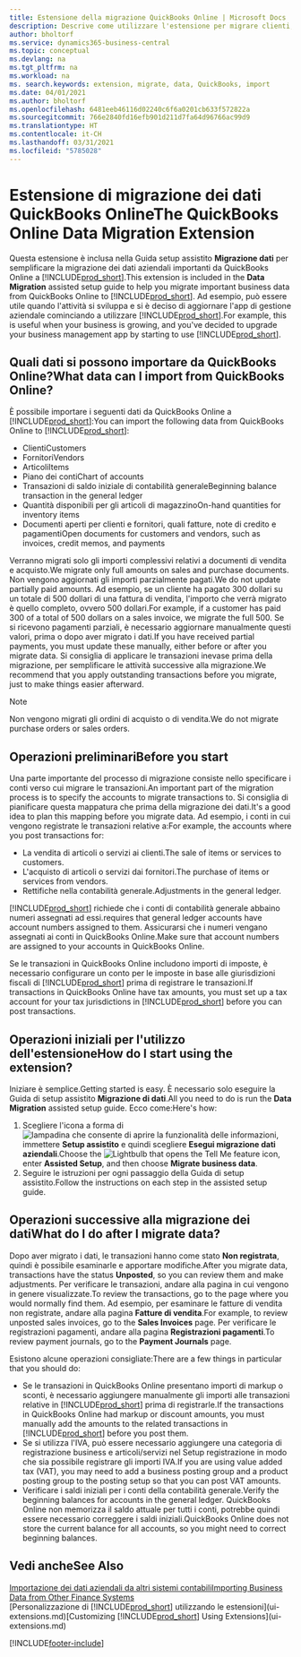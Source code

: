 ```yaml
---
title: Estensione della migrazione QuickBooks Online | Microsoft Docs
description: Descrive come utilizzare l'estensione per migrare clienti, fornitori, articoli e conti da QuickBooks Online a Business Central.
author: bholtorf
ms.service: dynamics365-business-central
ms.topic: conceptual
ms.devlang: na
ms.tgt_pltfrm: na
ms.workload: na
ms. search.keywords: extension, migrate, data, QuickBooks, import
ms.date: 04/01/2021
ms.author: bholtorf
ms.openlocfilehash: 6481eeb46116d02240c6f6a0201cb633f572822a
ms.sourcegitcommit: 766e2840fd16efb901d211d7fa64d96766ac99d9
ms.translationtype: HT
ms.contentlocale: it-CH
ms.lasthandoff: 03/31/2021
ms.locfileid: "5785028"
---
```

# <a name="the-quickbooks-online-data-migration-extension"></a><span data-ttu-id="06fc2-103">Estensione di migrazione dei dati QuickBooks Online</span><span class="sxs-lookup"><span data-stu-id="06fc2-103">The QuickBooks Online Data Migration Extension</span></span>

<span data-ttu-id="06fc2-104">Questa estensione è inclusa nella Guida setup assistito **Migrazione dati** per semplificare la migrazione dei dati aziendali importanti da QuickBooks Online a [!INCLUDE[prod_short](includes/prod_short.md)].</span><span class="sxs-lookup"><span data-stu-id="06fc2-104">This extension is included in the **Data Migration** assisted setup guide to help you migrate important business data from QuickBooks Online to [!INCLUDE[prod_short](includes/prod_short.md)].</span></span> <span data-ttu-id="06fc2-105">Ad esempio, può essere utile quando l'attività si sviluppa e si è deciso di aggiornare l'app di gestione aziendale cominciando a utilizzare [!INCLUDE[prod_short](includes/prod_short.md)].</span><span class="sxs-lookup"><span data-stu-id="06fc2-105">For example, this is useful when your business is growing, and you've decided to upgrade your business management app by starting to use [!INCLUDE[prod_short](includes/prod_short.md)].</span></span>

## <a name="what-data-can-i-import-from-quickbooks-online"></a><span data-ttu-id="06fc2-106">Quali dati si possono importare da QuickBooks Online?</span><span class="sxs-lookup"><span data-stu-id="06fc2-106">What data can I import from QuickBooks Online?</span></span>

<span data-ttu-id="06fc2-107">È possibile importare i seguenti dati da QuickBooks Online a [!INCLUDE[prod_short](includes/prod_short.md)]:</span><span class="sxs-lookup"><span data-stu-id="06fc2-107">You can import the following data from QuickBooks Online to [!INCLUDE[prod_short](includes/prod_short.md)]:</span></span>  

* <span data-ttu-id="06fc2-108">Clienti</span><span class="sxs-lookup"><span data-stu-id="06fc2-108">Customers</span></span>
* <span data-ttu-id="06fc2-109">Fornitori</span><span class="sxs-lookup"><span data-stu-id="06fc2-109">Vendors</span></span>
* <span data-ttu-id="06fc2-110">Articoli</span><span class="sxs-lookup"><span data-stu-id="06fc2-110">Items</span></span>
* <span data-ttu-id="06fc2-111">Piano dei conti</span><span class="sxs-lookup"><span data-stu-id="06fc2-111">Chart of accounts</span></span>
* <span data-ttu-id="06fc2-112">Transazioni di saldo iniziale di contabilità generale</span><span class="sxs-lookup"><span data-stu-id="06fc2-112">Beginning balance transaction in the general ledger</span></span>
* <span data-ttu-id="06fc2-113">Quantità disponibili per gli articoli di magazzino</span><span class="sxs-lookup"><span data-stu-id="06fc2-113">On-hand quantities for inventory items</span></span>
* <span data-ttu-id="06fc2-114">Documenti aperti per clienti e fornitori, quali fatture, note di credito e pagamenti</span><span class="sxs-lookup"><span data-stu-id="06fc2-114">Open documents for customers and vendors, such as invoices, credit memos, and payments</span></span>

<span data-ttu-id="06fc2-115">Verranno migrati solo gli importi complessivi relativi a documenti di vendita e acquisto.</span><span class="sxs-lookup"><span data-stu-id="06fc2-115">We migrate only full amounts on sales and purchase documents.</span></span> <span data-ttu-id="06fc2-116">Non vengono aggiornati gli importi parzialmente pagati.</span><span class="sxs-lookup"><span data-stu-id="06fc2-116">We do not update partially paid amounts.</span></span> <span data-ttu-id="06fc2-117">Ad esempio, se un cliente ha pagato 300 dollari su un totale di 500 dollari di una fattura di vendita, l'importo che verrà migrato è quello completo, ovvero 500 dollari.</span><span class="sxs-lookup"><span data-stu-id="06fc2-117">For example, if a customer has paid 300 of a total of 500 dollars on a sales invoice, we migrate the full 500.</span></span> <span data-ttu-id="06fc2-118">Se si ricevono pagamenti parziali, è necessario aggiornare manualmente questi valori, prima o dopo aver migrato i dati.</span><span class="sxs-lookup"><span data-stu-id="06fc2-118">If you have received partial payments, you must update these manually, either before or after you migrate data.</span></span> <span data-ttu-id="06fc2-119">Si consiglia di applicare le transazioni inevase prima della migrazione, per semplificare le attività successive alla migrazione.</span><span class="sxs-lookup"><span data-stu-id="06fc2-119">We recommend that you apply outstanding transactions before you migrate, just to make things easier afterward.</span></span>

> [!NOTE]  
> <span data-ttu-id="06fc2-120">Non vengono migrati gli ordini di acquisto o di vendita.</span><span class="sxs-lookup"><span data-stu-id="06fc2-120">We do not migrate purchase orders or sales orders.</span></span>

## <a name="before-you-start"></a><span data-ttu-id="06fc2-121">Operazioni preliminari</span><span class="sxs-lookup"><span data-stu-id="06fc2-121">Before you start</span></span>

<span data-ttu-id="06fc2-122">Una parte importante del processo di migrazione consiste nello specificare i conti verso cui migrare le transazioni.</span><span class="sxs-lookup"><span data-stu-id="06fc2-122">An important part of the migration process is to specify the accounts to migrate transactions to.</span></span> <span data-ttu-id="06fc2-123">Si consiglia di pianificare questa mappatura che prima della migrazione dei dati.</span><span class="sxs-lookup"><span data-stu-id="06fc2-123">It's a good idea to plan this mapping before you migrate data.</span></span> <span data-ttu-id="06fc2-124">Ad esempio, i conti in cui vengono registrate le transazioni relative a:</span><span class="sxs-lookup"><span data-stu-id="06fc2-124">For example, the accounts where you post transactions for:</span></span>  

* <span data-ttu-id="06fc2-125">La vendita di articoli o servizi ai clienti.</span><span class="sxs-lookup"><span data-stu-id="06fc2-125">The sale of items or services to customers.</span></span>
* <span data-ttu-id="06fc2-126">L'acquisto di articoli o servizi dai fornitori.</span><span class="sxs-lookup"><span data-stu-id="06fc2-126">The purchase of items or services from vendors.</span></span>  
* <span data-ttu-id="06fc2-127">Rettifiche nella contabilità generale.</span><span class="sxs-lookup"><span data-stu-id="06fc2-127">Adjustments in the general ledger.</span></span>  

[!INCLUDE[prod_short](includes/prod_short.md)] <span data-ttu-id="06fc2-128">richiede che i conti di contabilità generale abbaino numeri assegnati ad essi.</span><span class="sxs-lookup"><span data-stu-id="06fc2-128">requires that general ledger accounts have account numbers assigned to them.</span></span> <span data-ttu-id="06fc2-129">Assicurarsi che i numeri vengano assegnati ai conti in QuickBooks Online.</span><span class="sxs-lookup"><span data-stu-id="06fc2-129">Make sure that account numbers are assigned to your accounts in QuickBooks Online.</span></span>

<span data-ttu-id="06fc2-130">Se le transazioni in QuickBooks Online includono importi di imposte, è necessario configurare un conto per le imposte in base alle giurisdizioni fiscali di [!INCLUDE[prod_short](includes/prod_short.md)] prima di registrare le transazioni.</span><span class="sxs-lookup"><span data-stu-id="06fc2-130">If transactions in QuickBooks Online have tax amounts, you must set up a tax account for your tax jurisdictions in [!INCLUDE[prod_short](includes/prod_short.md)] before you can post transactions.</span></span>

## <a name="how-do-i-start-using-the-extension"></a><span data-ttu-id="06fc2-131">Operazioni iniziali per l'utilizzo dell'estensione</span><span class="sxs-lookup"><span data-stu-id="06fc2-131">How do I start using the extension?</span></span>

<span data-ttu-id="06fc2-132">Iniziare è semplice.</span><span class="sxs-lookup"><span data-stu-id="06fc2-132">Getting started is easy.</span></span> <span data-ttu-id="06fc2-133">È necessario solo eseguire la Guida di setup assistito **Migrazione di dati**.</span><span class="sxs-lookup"><span data-stu-id="06fc2-133">All you need to do is run the **Data Migration** assisted setup guide.</span></span> <span data-ttu-id="06fc2-134">Ecco come:</span><span class="sxs-lookup"><span data-stu-id="06fc2-134">Here's how:</span></span>

1. <span data-ttu-id="06fc2-135">Scegliere l'icona a forma di ![lampadina che consente di aprire la funzionalità delle informazioni](media/ui-search/search_small.png "Informazioni sull'operazione che si desidera eseguire"), immettere **Setup assistito** e quindi scegliere **Esegui migrazione dati aziendali**.</span><span class="sxs-lookup"><span data-stu-id="06fc2-135">Choose the ![Lightbulb that opens the Tell Me feature](media/ui-search/search_small.png "Tell me what you want to do") icon, enter **Assisted Setup**, and then choose **Migrate business data**.</span></span>
2. <span data-ttu-id="06fc2-136">Seguire le istruzioni per ogni passaggio della Guida di setup assistito.</span><span class="sxs-lookup"><span data-stu-id="06fc2-136">Follow the instructions on each step in the assisted setup guide.</span></span>

## <a name="what-do-i-do-after-i-migrate-data"></a><span data-ttu-id="06fc2-137">Operazioni successive alla migrazione dei dati</span><span class="sxs-lookup"><span data-stu-id="06fc2-137">What do I do after I migrate data?</span></span>

<span data-ttu-id="06fc2-138">Dopo aver migrato i dati, le transazioni hanno come stato **Non registrata**, quindi è possibile esaminarle e apportare modifiche.</span><span class="sxs-lookup"><span data-stu-id="06fc2-138">After you migrate data, transactions have the status **Unposted**, so you can review them and make adjustments.</span></span> <span data-ttu-id="06fc2-139">Per verificare le transazioni, andare alla pagina in cui vengono in genere visualizzate.</span><span class="sxs-lookup"><span data-stu-id="06fc2-139">To review the transactions, go to the page where you would normally find them.</span></span> <span data-ttu-id="06fc2-140">Ad esempio, per esaminare le fatture di vendita non registrate, andare alla pagina **Fatture di vendita**.</span><span class="sxs-lookup"><span data-stu-id="06fc2-140">For example, to review unposted sales invoices, go to the **Sales Invoices** page.</span></span> <span data-ttu-id="06fc2-141">Per verificare le registrazioni pagamenti, andare alla pagina **Registrazioni pagamenti**.</span><span class="sxs-lookup"><span data-stu-id="06fc2-141">To review payment journals, go to the **Payment Journals** page.</span></span>  

<span data-ttu-id="06fc2-142">Esistono alcune operazioni consigliate:</span><span class="sxs-lookup"><span data-stu-id="06fc2-142">There are a few things in particular that you should do:</span></span>

* <span data-ttu-id="06fc2-143">Se le transazioni in QuickBooks Online presentano importi di markup o sconti, è necessario aggiungere manualmente gli importi alle transazioni relative in [!INCLUDE[prod_short](includes/prod_short.md)] prima di registrarle.</span><span class="sxs-lookup"><span data-stu-id="06fc2-143">If the transactions in QuickBooks Online had markup or discount amounts, you must manually add the amounts to the related transactions in [!INCLUDE[prod_short](includes/prod_short.md)] before you post them.</span></span>
* <span data-ttu-id="06fc2-144">Se si utilizza l'IVA, può essere necessario aggiungere una categoria di registrazione business e articoli/servizi nel Setup registrazione in modo che sia possibile registrare gli importi IVA.</span><span class="sxs-lookup"><span data-stu-id="06fc2-144">If you are using value added tax (VAT), you may need to add a business posting group and a product posting group to the posting setup so that you can post VAT amounts.</span></span>
* <span data-ttu-id="06fc2-145">Verificare i saldi iniziali per i conti della contabilità generale.</span><span class="sxs-lookup"><span data-stu-id="06fc2-145">Verify the beginning balances for accounts in the general ledger.</span></span> <span data-ttu-id="06fc2-146">QuickBooks Online non memorizza il saldo attuale per tutti i conti, potrebbe quindi essere necessario correggere i saldi iniziali.</span><span class="sxs-lookup"><span data-stu-id="06fc2-146">QuickBooks Online does not store the current balance for all accounts, so you might need to correct beginning balances.</span></span>

## <a name="see-also"></a><span data-ttu-id="06fc2-147">Vedi anche</span><span class="sxs-lookup"><span data-stu-id="06fc2-147">See Also</span></span>

[<span data-ttu-id="06fc2-148">Importazione dei dati aziendali da altri sistemi contabili</span><span class="sxs-lookup"><span data-stu-id="06fc2-148">Importing Business Data from Other Finance Systems</span></span>](across-import-data-configuration-packages.md)  
<span data-ttu-id="06fc2-149">[Personalizzazione di [!INCLUDE[prod_short](includes/prod_short.md)] utilizzando le estensioni](ui-extensions.md)</span><span class="sxs-lookup"><span data-stu-id="06fc2-149">[Customizing [!INCLUDE[prod_short](includes/prod_short.md)] Using Extensions](ui-extensions.md)</span></span>  


[!INCLUDE[footer-include](includes/footer-banner.md)]